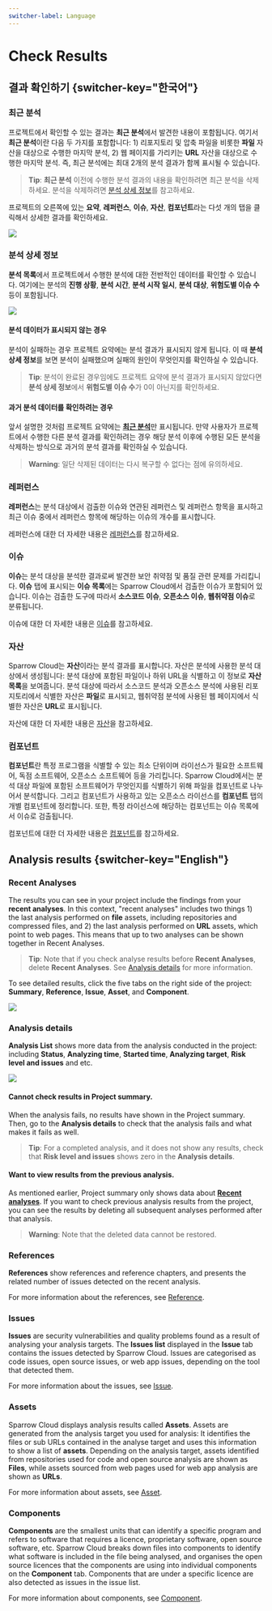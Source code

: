 ```yaml
---
switcher-label: Language
---
```

# Check Results

## 결과 확인하기 {switcher-key="한국어"}

### 최근 분석

프로젝트에서 확인할 수 있는 결과는 **최근 분석**에서 발견한 내용이 포함됩니다. 여기서 **최근 분석**이란 다음 두 가지를 포함합니다: 1) 리포지토리 및 압축 파일을 비롯한 **파일** 자산을 대상으로 수행한 마지막 분석, 2) 웹 페이지를 가리키는 **URL** 자산을 대상으로 수행한 마지막 분석. 즉, 최근 분석에는 최대 2개의 분석 결과가 함께 표시될 수 있습니다.

> **Tip**: **최근 분석** 이전에 수행한 분석 결과의 내용을 확인하려면 최근 분석을 삭제하세요. 분석을 삭제하려면 [분석 상세 정보](#분석-상세-정보)를 참고하세요.

프로젝트의 오른쪽에 있는 **요약**, **레퍼런스**, **이슈**, **자산**, **컴포넌트**라는 다섯 개의 탭을 클릭해서 상세한 결과를 확인하세요.

<img src="프로젝트상세01.png" />

### 분석 상세 정보 

**분석 목록**에서 프로젝트에서 수행한 분석에 대한 전반적인 데이터를 확인할 수 있습니다. 여기에는 분석의 **진행 상황**, **분석 시간**, **분석 시작 일시**, **분석 대상**, **위험도별 이슈 수** 등이 포함됩니다.

<img src="분석상세.png" />


#### 분석 데이터가 표시되지 않는 경우

분석이 실패하는 경우 프로젝트 요약에는 분석 결과가 표시되지 않게 됩니다. 이 때 **분석 상세 정보**를 보면 분석이 실패했으며 실패의 원인이 무엇인지를 확인하실 수 있습니다.

> **Tip**: 분석이 완료된 경우임에도 프로젝트 요약에 분석 결과가 표시되지 않았다면 **분석 상세 정보**에서 **위험도별 이슈 수**가 0이 아닌지를 확인하세요.

#### 과거 분석 데이터를 확인하려는 경우

앞서 설명한 것처럼 프로젝트 요약에는 [**최근 분석**](#최근-분석)만 표시됩니다. 만약 사용자가 프로젝트에서 수행한 다른 분석 결과를 확인하려는 경우 해당 분석 이후에 수행된 모든 분석을 삭제하는 방식으로 과거의 분석 결과를 확인하실 수 있습니다.

> **Warning**: 일단 삭제된 데이터는 다시 복구할 수 없다는 점에 유의하세요.


### 레퍼런스

**레퍼런스**는 분석 대상에서 검출한 이슈와 연관된 레퍼런스 및 레퍼런스 항목을 표시하고 최근 이슈 중에서 레퍼런스 항목에 해당하는 이슈의 개수를 표시합니다.

레퍼런스에 대한 더 자세한 내용은 [레퍼런스](Reference.md)를 참고하세요.

### 이슈 

**이슈**는 분석 대상을 분석한 결과로써 발견한 보안 취약점 및 품질 관련 문제를 가리킵니다. **이슈** 탭에 표시되는 **이슈 목록**에는 Sparrow Cloud에서 검출한 이슈가 포함되어 있습니다. 이슈는 검출한 도구에 따라서 **소스코드 이슈**, **오픈소스 이슈**, **웹취약점 이슈**로 분류됩니다.

이슈에 대한 더 자세한 내용은 [이슈](Issue.md)를 참고하세요.


### 자산 

Sparrow Cloud는 **자산**이라는 분석 결과를 표시합니다. 자산은 분석에 사용한 분석 대상에서 생성됩니다: 분석 대상에 포함된 파일이나 하위 URL을 식별하고 이 정보로 **자산 목록**을 보여줍니다. 분석 대상에 따라서 소스코드 분석과 오픈소스 분석에 사용된 리포지토리에서 식별한 자산은 **파일**로 표시되고, 웹취약점 분석에 사용된 웹 페이지에서 식별한 자산은 **URL**로 표시됩니다.

자산에 대한 더 자세한 내용은 [자산](Asset.md)을 참고하세요.


### 컴포넌트 

**컴포넌트**란 특정 프로그램을 식별할 수 있는 최소 단위이며 라이선스가 필요한 소프트웨어, 독점 소프트웨어, 오픈소스 소프트웨어 등을 가리킵니다. Sparrow Cloud에서는 분석 대상 파일에 포함된 소프트웨어가 무엇인지를 식별하기 위해 파일을 컴포넌트로 나누어서 분석합니다. 그리고 컴포넌트가 사용하고 있는 오픈소스 라이선스를 **컴포넌트** 탭의 개별 컴포넌트에 정리합니다. 또한, 특정 라이선스에 해당하는 컴포넌트는 이슈 목록에서 이슈로 검출됩니다.

컴포넌트에 대한 더 자세한 내용은 [컴포넌트](Component.md)를 참고하세요.


## Analysis results {switcher-key="English"}

### Recent Analyses

The results you can see in your project include the findings from your **recent analyses**. In this context, "recent analyses" includes two things 1) the last analysis performed on **file** assets, including repositories and compressed files, and 2) the last analysis performed on **URL** assets, which point to web pages. This means that up to two analyses can be shown together in Recent Analyses.

> **Tip**: Note that if you check analyse results before **Recent Analyses**, delete **Recent Analyses**. See [Analysis details](#analysis-details) for more information.

To see detailed results, click the five tabs on the right side of the project: **Summary**, **Reference**, **Issue**, **Asset**, and **Component**.

<img src="projdetails01.png" />


### Analysis details

**Analysis List** shows more data from the analysis conducted in the project: including **Status**, **Analyzing time**, **Started time**, **Analyzing target**, **Risk level and issues** and etc.

<img src="analysisDetails.png" />


#### Cannot check results in Project summary.

When the analysis fails, no results have shown in the Project summary. Then, go to the **Analysis details** to check that the analysis fails and what makes it fails as well.

> **Tip**: For a completed analysis, and it does not show any results, check that **Risk level and issues** shows zero in the **Analysis details**.

#### Want to view results from the previous analysis.

As mentioned earlier, Project summary only shows data about [**Recent analyses**](#Recent-Analyses). If you want to check previous analysis results from the project, you can see the results by deleting all subsequent analyses performed after that analysis.

> **Warning**: Note that the deleted data cannot be restored.


### References

**References** show references and reference chapters, and presents the related number of issues detected on the recent analysis.

For more information about the references, see [Reference](Reference.md).

### Issues 

**Issues** are security vulnerabilities and quality problems found as a result of analysing your analysis targets. The **Issues list** displayed in the **Issue** tab contains the issues detected by Sparrow Cloud. Issues are categorised as code issues, open source issues, or web app issues, depending on the tool that detected them.

For more information about the issues, see [Issue](Issue.md).


### Assets 

Sparrow Cloud displays analysis results called **Assets**. Assets are generated from the analysis target you used for analysis: It identifies the files or sub URLs contained in the analyse target and uses this information to show a list of **assets**. Depending on the analysis target, assets identified from repositories used for code and open source analysis are shown as **Files**, while assets sourced from web pages used for web app analysis are shown as **URLs**.

For more information about assets, see [Asset](Asset.md).


### Components 

**Components** are the smallest units that can identify a specific program and refers to software that requires a licence, proprietary software, open source software, etc. Sparrow Cloud breaks down files into components to identify what software is included in the file being analysed, and organises the open source licences that the components are using into individual components on the **Component** tab. Components that are under a specific licence are also detected as issues in the issue list.

For more information about components, see [Component](Component.md).